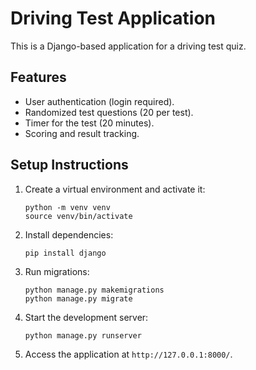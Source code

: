 
# Driving Test Application

This is a Django-based application for a driving test quiz.

## Features

- User authentication (login required).
- Randomized test questions (20 per test).
- Timer for the test (20 minutes).
- Scoring and result tracking.

## Setup Instructions

1. Create a virtual environment and activate it:
   ```
   python -m venv venv
   source venv/bin/activate
   ```

2. Install dependencies:
   ```
   pip install django
   ```

3. Run migrations:
   ```
   python manage.py makemigrations
   python manage.py migrate
   ```

4. Start the development server:
   ```
   python manage.py runserver
   ```

5. Access the application at `http://127.0.0.1:8000/`.
        